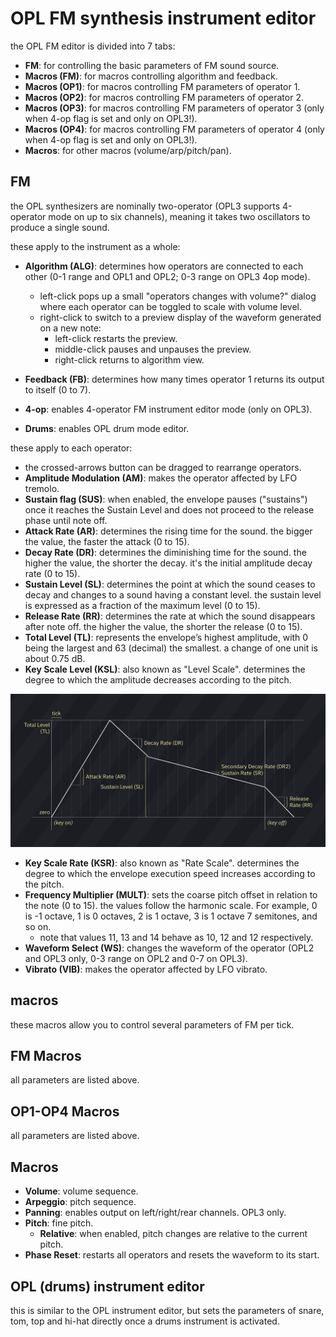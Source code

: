 # OPL FM synthesis instrument editor

the OPL FM editor is divided into 7 tabs:

- **FM**: for controlling the basic parameters of FM sound source.
- **Macros (FM)**: for macros controlling algorithm and feedback.
- **Macros (OP1)**: for macros controlling FM parameters of operator 1.
- **Macros (OP2)**: for macros controlling FM parameters of operator 2.
- **Macros (OP3)**: for macros controlling FM parameters of operator 3 (only when 4-op flag is set and only on OPL3!).
- **Macros (OP4)**: for macros controlling FM parameters of operator 4 (only when 4-op flag is set and only on OPL3!).
- **Macros**: for other macros (volume/arp/pitch/pan).

## FM

the OPL synthesizers are nominally two-operator (OPL3 supports 4-operator mode on up to six channels), meaning it takes two oscillators to produce a single sound.

these apply to the instrument as a whole:
- **Algorithm (ALG)**: determines how operators are connected to each other (0-1 range and OPL1 and OPL2; 0-3 range on OPL3 4op mode).
  - left-click pops up a small "operators changes with volume?" dialog where each operator can be toggled to scale with volume level.
  - right-click to switch to a preview display of the waveform generated on a new note:
    - left-click restarts the preview.
    - middle-click pauses and unpauses the preview.
    - right-click returns to algorithm view.
- **Feedback (FB)**: determines how many times operator 1 returns its output to itself (0 to 7).

- **4-op**: enables 4-operator FM instrument editor mode (only on OPL3).
- **Drums**: enables OPL drum mode editor.

these apply to each operator:
- the crossed-arrows button can be dragged to rearrange operators.
- **Amplitude Modulation (AM)**: makes the operator affected by LFO tremolo.
- **Sustain flag (SUS)**: when enabled, the envelope pauses ("sustains") once it reaches the Sustain Level and does not proceed to the release phase until note off.
- **Attack Rate (AR)**: determines the rising time for the sound. the bigger the value, the faster the attack (0 to 15).
- **Decay Rate (DR)**: determines the diminishing time for the sound. the higher the value, the shorter the decay. it's the initial amplitude decay rate (0 to 15).
- **Sustain Level (SL)**: determines the point at which the sound ceases to decay and changes to a sound having a constant level. the sustain level is expressed as a fraction of the maximum level (0 to 15).
- **Release Rate (RR)**: determines the rate at which the sound disappears after note off. the higher the value, the shorter the release (0 to 15).
- **Total Level (TL)**: represents the envelope’s highest amplitude, with 0 being the largest and 63 (decimal) the smallest. a change of one unit is about 0.75 dB.
- **Key Scale Level (KSL)**: also known as "Level Scale". determines the degree to which the amplitude decreases according to the pitch.

![FM ADSR chart](FM-ADSRchart.png)

- **Key Scale Rate (KSR)**: also known as "Rate Scale". determines the degree to which the envelope execution speed increases according to the pitch.
- **Frequency Multiplier (MULT)**: sets the coarse pitch offset in relation to the note (0 to 15). the values follow the harmonic scale. For example, 0 is -1 octave, 1 is 0 octaves, 2 is 1 octave, 3 is 1 octave 7 semitones, and so on.
  - note that values 11, 13 and 14 behave as 10, 12 and 12 respectively.
- **Waveform Select (WS)**: changes the waveform of the operator (OPL2 and OPL3 only, 0-3 range on OPL2 and 0-7 on OPL3).
- **Vibrato (VIB)**: makes the operator affected by LFO vibrato.

## macros

these macros allow you to control several parameters of FM per tick.

## FM Macros

all parameters are listed above.

## OP1-OP4 Macros

all parameters are listed above.

## Macros

- **Volume**: volume sequence.
- **Arpeggio**: pitch sequence.
- **Panning**: enables output on left/right/rear channels. OPL3 only.
- **Pitch**: fine pitch.
  - **Relative**: when enabled, pitch changes are relative to the current pitch.
- **Phase Reset**: restarts all operators and resets the waveform to its start.

## OPL (drums) instrument editor

this is similar to the OPL instrument editor, but sets the parameters of snare, tom, top and hi-hat directly once a drums instrument is activated.
